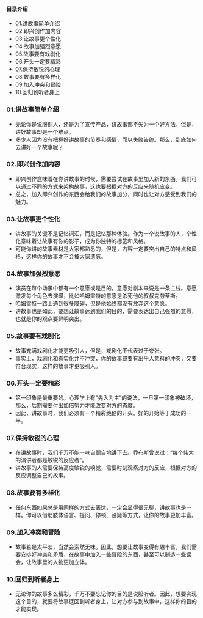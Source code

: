 #### 目录介绍
- 01.讲故事简单介绍
- 02.即兴创作加内容
- 03.让故事更个性化
- 04.故事加强烈意愿
- 05.故事要有戏剧化
- 06.开头一定要精彩
- 07.保持敏锐的心理
- 08.故事要有多样化
- 09.加入冲突和冒险
- 10.回归到听者身上


### 01.讲故事简单介绍
- 无论你是说服别人，还是为了宣传产品，讲故事都不失为一个好方法。但是，讲好故事却是一个难点。
- 多少人因为没有把握好讲故事的节奏和感情，而以失败告终。那么，到底如何去讲好一个故事呢？


### 02.即兴创作加内容
- 即兴创作意味着在你讲故事的时候，需要尝试在故事里加入新的东西。我们可以通过不同的方式来架构故事，这也要根据对方的反应来随机应变。
- 总之，加入即兴创作的东西会给我们的故事加分，同时也让对方感受到我们的魅力。


### 03.让故事更个性化
- 讲故事的关键不是记忆词汇，而是记忆那种体验。作为一个说故事的人，个性化意味着让故事有你的影子，成为你独特的标签和风格。
- 可能你讲的故事素材是大家都熟悉的，但是，内容一定要突出自己的特点和风格，这样你的故事才不会被大家遗忘。


### 04.故事加强烈意愿
- 演员在每个场景中都有一个意愿或是目的，意愿对剧本来说是一条主线。意愿激发每个角色去演绎，比如哈姆雷特的意愿是杀死他的叔叔克劳蒂斯。
- 哈姆雷特一路上遇到很多障碍，但是他始终都没有放弃这个意愿。
- 讲故事也是如此，要想让故事达到我们的目的，需要表达出自己强烈的意愿，也就是你的观点要鲜明突出。


### 05.故事要有戏剧化
- 故事充满戏剧化才能更吸引人，但是，戏剧化不代表过于夸张。
- 事实上，戏剧化和真实化并不冲突，你的故事既要有出乎人意料的冲突，又要符合现实，这样的故事才更吸引人。


### 06.开头一定要精彩
- 第一印象是最重要的。心理学上有“先入为主”的说法，一旦第一印象被破坏，那么，后期需要付出加倍努力才能改变对方的态度。
- 因此，讲故事时，我们必须有一个精彩绝伦的开头。好的开始等于成功的一半。


### 07.保持敏锐的心理
- 在讲故事时，我们千万不能一味自顾自地讲下去。乔布斯曾说过：“每个伟大的演讲者都是敏锐的反应者”。
- 讲故事的人需要保持高度敏锐的嗅觉，需要时刻观察对方的反应，根据对方的反应调整自己的故事。


### 08.故事要有多样化
- 任何东西如果总是用同样的方式去表达，一定会显得很无聊，讲故事也是一样。你可以借助肢体语言、提问、停顿、设疑等方式，让你的故事更加丰富。



### 09.加入冲突和冒险
- 故事若是太平淡，当然会索然无味。因此，想要让故事变得有趣丰富，我们需要安排好冲突和矛盾，在故事中加入一些冒险的东西，甚至可以制造一些误会，让故事里的人物更加立体。


### 10.回归到听者身上
- 无论你的故事多么精彩，千万不要忘记你的目的是说服听者。因此，想要实现这个目的，就要将故事迂回到听者身上，让对方参与到故事中，这样你的目的才能实现。







